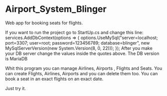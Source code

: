 # Airport_System_Blinger
Web app for booking seats for flights.

If you want to run the project go to StartUp.cs and change this line:
services.AddDbContext<BlingerDbContext>(options =>
            {
                options.UseMySql("server=localhost; port=3307; user=root; password=123456789; database=blinger", new MySqlServerVersion(new System.Version(8, 0, 22)));
            });
After you make your DB server change the values inside the quotes above.
The DB version is MariaDB





Whit this program you can manage Airlines, Airports , Flights and Seats. You can create Flights, Airlines, Airports and you can delete them too.
You can book a seat in an exact flights on an exact date. 

Just try it.
